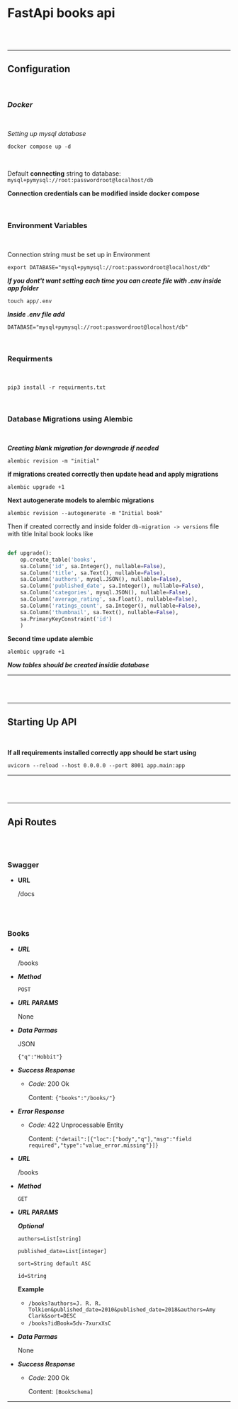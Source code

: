 # FastApi books api
<br/>
<br/>

---
## __Configuration__
<br/>

### ***Docker***
<br/>

*Setting up mysql database*

    docker compose up -d
<br/>

Default **connecting** string to database: `mysql+pymysql://root:passwordroot@localhost/db`


**Connection credentials can be modified inside docker compose**



<br/>

### **Environment Variables**
<br/>

Connection string must be set up in Environment

    export DATABASE="mysql+pymysql://root:passwordroot@localhost/db"

***If you dont't want setting each time you can create file with .env inside app folder***

    touch app/.env


***Inside .env file add***

    DATABASE="mysql+pymysql://root:passwordroot@localhost/db"


<br/>


### **Requirments**
<br/>

    pip3 install -r requirments.txt


<br/>

### **Database Migrations using Alembic**
<br/>

***Creating blank migration for downgrade if needed***

    alembic revision -m "initial"

**if migrations created correctly then update head and apply migrations**

    alembic upgrade +1


**Next autogenerate models to alembic migrations**

    alembic revision --autogenerate -m "Initial book"


Then if created correctly and inside folder `db-migration -> versions` file with title Inital book looks like

```Python

def upgrade():
    op.create_table('books',
    sa.Column('id', sa.Integer(), nullable=False),
    sa.Column('title', sa.Text(), nullable=False),
    sa.Column('authors', mysql.JSON(), nullable=False),
    sa.Column('published_date', sa.Integer(), nullable=False),
    sa.Column('categories', mysql.JSON(), nullable=False),
    sa.Column('average_rating', sa.Float(), nullable=False),
    sa.Column('ratings_count', sa.Integer(), nullable=False),
    sa.Column('thumbnail', sa.Text(), nullable=False),
    sa.PrimaryKeyConstraint('id')
    )

```

**Second time update alembic**

    alembic upgrade +1


***Now tables should be created insidie database***


---





<br/>


<br/>

---
## __Starting Up API__
<br/>

**If all requirements installed correctly app should be start using**

    uvicorn --reload --host 0.0.0.0 --port 8001 app.main:app


---


<br/>

<br/>

---

## __Api Routes__

<br/>

<br/>


### **Swagger**

- **URL**
    
     /docs

<br/>
<br/>

### **Books**


- ***URL***

    /books
- ***Method***
 
    `POST`

- ***URL PARAMS***
  
    None

- ***Data Parmas***
  
    JSON

    `{"q":"Hobbit"}`

- ***Success Response***

    - *Code:* 200 Ok
        
        Content: `{"books":"/books/"}`

- ***Error Response***
  
  - *Code:* 422 Unprocessable Entity
    
    Content: `{"detail":[{"loc":["body","q"],"msg":"field required","type":"value_error.missing"}]}`


- ***URL***

    /books
- ***Method***
 
    `GET`

- ***URL PARAMS***
  
    ***Optional***
    
    `authors=List[string]`

    `published_date=List[integer]`

    `sort=String default ASC`

    `id=String`


    **Example**

    - `/books?authors=J. R. R. Tolkien&published_date=2010&published_date=2018&authors=Amy Clark&sort=DESC`
    - `/books?idBook=5dv-7xurxXsC`
  


- ***Data Parmas***
  
    None

- ***Success Response***

    - *Code:* 200 Ok
        
        Content: `[BookSchema]`


 

---

<br/>

<br/>


